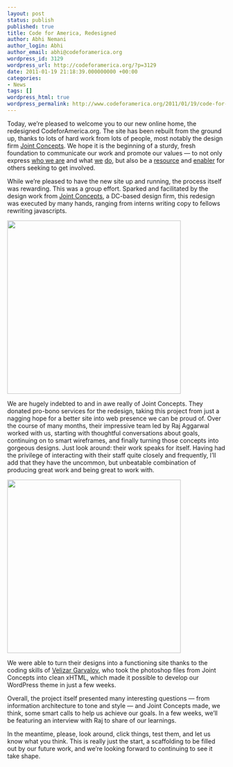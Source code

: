 ```yaml
---
layout: post
status: publish
published: true
title: Code for America, Redesigned
author: Abhi Nemani
author_login: Abhi
author_email: abhi@codeforamerica.org
wordpress_id: 3129
wordpress_url: http://codeforamerica.org/?p=3129
date: 2011-01-19 21:18:39.000000000 +00:00
categories:
- News
tags: []
wordpress_html: true
wordpress_permalink: http://www.codeforamerica.org/2011/01/19/code-for-america-redesigned/
---
```


<p>Today, we’re pleased to welcome you to our new online home, the redesigned CodeforAmerica.org. The site has been rebuilt from the ground up, thanks to lots of hard work from lots of people, most notably the design firm <a href="http://www.jointconcepts.com/">Joint Concepts</a>. We hope it is the beginning of a sturdy, fresh foundation to communicate our work and promote our values — to not only express <a href="/about">who we are</a> and what <a href="/fellows">we</a> <a href="/cities">do</a>, but also be a <a href="/issues">resource</a> and <a href="/get-invovled">enabler</a> for others seeking to get involved.</p>
<p>While we’re pleased to have the new site up and running, the process itself was rewarding. This was a group effort. Sparked and facilitated by the design work from <a href="http://www.jointconcepts.com/">Joint Concepts</a>, a DC-based design firm, this redesign was executed by many hands, ranging from interns writing copy to fellows rewriting javascripts. </p>
<p><a href="http://codeforamerica.org/wp-content/uploads/2011/01/new-site.png"><img alt="" class="aligncenter size-medium wp-image-3155" src="http://codeforamerica.org/wp-content/uploads/2011/01/new-site.png" title="new-site" width="400"/></a></p>
<p>We are hugely indebted to and in awe really of Joint Concepts. They donated pro-bono services for the redesign, taking this project from just a nagging hope for a better site into web presence we can be proud of.  Over the course of many months, their impressive team led by Raj Aggarwal worked with us, starting with thoughtful conversations about goals, continuing on to smart wireframes, and finally turning those concepts into gorgeous designs.  Just look around: their work speaks for itself. Having had the privilege of interacting with their staff quite closely and frequently, I’ll add that they have the uncommon, but unbeatable combination of producing great work and being great to work with. </p>
<p><a href="http://codeforamerica.org/wp-content/uploads/2011/01/new-site-2.png"><img alt="" class="aligncenter size-medium wp-image-3154" src="http://codeforamerica.org/wp-content/uploads/2011/01/new-site-2.png" title="new-site-2" width="400"/></a></p>
<p>We were able to turn their designs into a functioning site thanks to the coding skills of <a href="http://www.vhg-design.com/">Velizar Garvalov</a>, who took the photoshop files from Joint Concepts into clean xHTML, which made it possible to develop our WordPress theme in just a few weeks.</p>
<p>Overall, the project itself presented many interesting questions — from information architecture to tone and style — and Joint Concepts made, we think, some smart calls to help us achieve our goals. In a few weeks, we’ll be featuring an interview with Raj to share of our learnings.</p>
<p>In the meantime, please, look around, click things, test them, and let us know what you think. This is really just the start, a scaffolding to be filled out by our future work, and we’re looking forward to continuing to see it take shape.</p>
